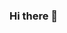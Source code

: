 ### Hi there 👋

<!--
**IchaAgni/IchaAgni** is a ✨ _special_ ✨ repository because its `README.md` (this file) appears on your GitHub profile.

- 💻 I’m a student at **Sekolah Tinggi Teknlogi Ciapsung Tasikmalaya**
- 🌱 I’m currently learning **Javascript Frameworks**
- 💬 Ask me about **Web Development**
- 😄 Pronouns: **She/Her**
- ⚡ Fun fact : **Enjoy my life**
- 🎮 I like to **Watching Film, Movie, Drakor, Drachin, Disney**
<br><br><br>
